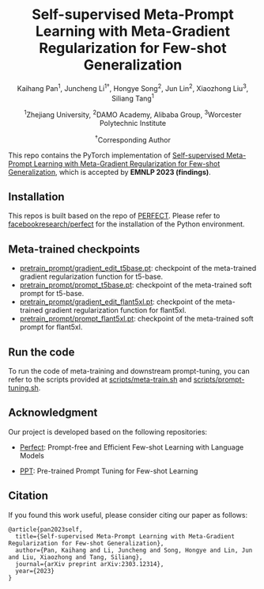 <h1 align = "center">
Self-supervised Meta-Prompt Learning with Meta-Gradient Regularization for Few-shot Generalization
</h1>

<div align="center">
Kaihang Pan<sup>1</sup>, Juncheng Li<sup>1&dagger;</sup>, Hongye Song<sup>2</sup>, Jun Lin<sup>2</sup>, Xiaozhong Liu<sup>3</sup>, Siliang Tang<sup>1</sup>

<sup>1</sup>Zhejiang University, <sup>2</sup>DAMO Academy, Alibaba Group, <sup>3</sup>Worcester Polytechnic Institute

<sup>&dagger;</sup>Corresponding Author

<div align="left">

This repo contains the PyTorch implementation of [Self-supervised Meta-Prompt Learning with Meta-Gradient Regularization for Few-shot Generalization](https://aclanthology.org/2023.findings-emnlp.75/), which is accepted by **EMNLP 2023 (findings)**.

## Installation 

This repos is built based on the repo of [PERFECT](https://arxiv.org/abs/2204.01172). Please refer to [facebookresearch/perfect](https://github.com/facebookresearch/perfect) for the installation of the Python environment.

## Meta-trained checkpoints

* [pretrain_prompt/gradient_edit_t5base.pt](pretrain_prompt/gradient_edit_t5base.pt):  checkpoint of the meta-trained gradient regularization function for t5-base.
* [pretrain_prompt/prompt_t5base.pt](pretrain_prompt/prompt_t5base.pt): checkpoint of the meta-trained soft prompt for t5-base.
* [pretrain_prompt/gradient_edit_flant5xl.pt](pretrain_prompt/gradient_edit_flant5xl.pt):  checkpoint of the meta-trained gradient regularization function for flant5xl.
* [pretrain_prompt/prompt_flant5xl.pt](pretrain_prompt/prompt_flant5xl.pt): checkpoint of the meta-trained soft prompt for flant5xl.

## Run the code

To run the code of meta-training and downstream prompt-tuning, you can refer to the scripts provided at [scripts/meta-train.sh](scripts/meta-train.sh) and [scripts/prompt-tuning.sh](scripts/prompt-tuning.sh).

## Acknowledgment

Our project is developed based on the following repositories:

* [Perfect](https://github.com/facebookresearch/perfect): Prompt-free and Efficient Few-shot Learning with Language Models

* [PPT](https://github.com/thu-coai/PPT): Pre-trained Prompt Tuning for Few-shot Learning

## Citation
If you found this work useful, please consider  citing our paper as follows:
```
@article{pan2023self,
  title={Self-supervised Meta-Prompt Learning with Meta-Gradient Regularization for Few-shot Generalization},
  author={Pan, Kaihang and Li, Juncheng and Song, Hongye and Lin, Jun and Liu, Xiaozhong and Tang, Siliang},
  journal={arXiv preprint arXiv:2303.12314},
  year={2023}
}
```
